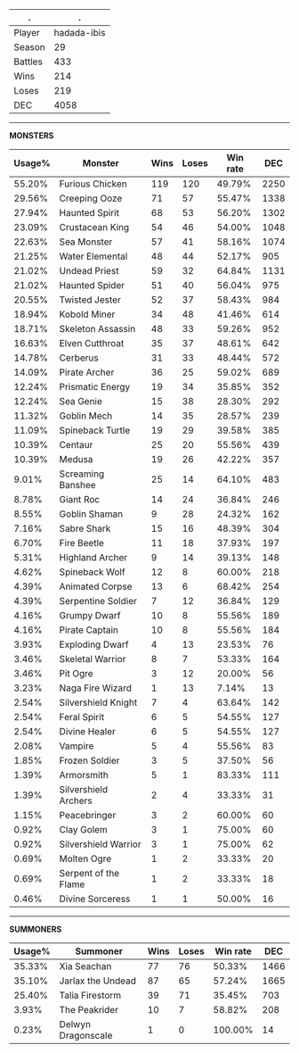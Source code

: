 .|.
|-|-
Player|hadada-ibis
Season|29
Battles|433
Wins|214
Loses|219
DEC|4058

---
**MONSTERS**

Usage%|Monster|Wins|Loses|Win rate|DEC|
-|-|-|-|-|-|
55.20%|Furious Chicken|119|120|49.79%|2250|
29.56%|Creeping Ooze|71|57|55.47%|1338|
27.94%|Haunted Spirit|68|53|56.20%|1302|
23.09%|Crustacean King|54|46|54.00%|1048|
22.63%|Sea Monster|57|41|58.16%|1074|
21.25%|Water Elemental|48|44|52.17%|905|
21.02%|Undead Priest|59|32|64.84%|1131|
21.02%|Haunted Spider|51|40|56.04%|975|
20.55%|Twisted Jester|52|37|58.43%|984|
18.94%|Kobold Miner|34|48|41.46%|614|
18.71%|Skeleton Assassin|48|33|59.26%|952|
16.63%|Elven Cutthroat|35|37|48.61%|642|
14.78%|Cerberus|31|33|48.44%|572|
14.09%|Pirate Archer|36|25|59.02%|689|
12.24%|Prismatic Energy|19|34|35.85%|352|
12.24%|Sea Genie|15|38|28.30%|292|
11.32%|Goblin Mech|14|35|28.57%|239|
11.09%|Spineback Turtle|19|29|39.58%|385|
10.39%|Centaur|25|20|55.56%|439|
10.39%|Medusa|19|26|42.22%|357|
9.01%|Screaming Banshee|25|14|64.10%|483|
8.78%|Giant Roc|14|24|36.84%|246|
8.55%|Goblin Shaman|9|28|24.32%|162|
7.16%|Sabre Shark|15|16|48.39%|304|
6.70%|Fire Beetle|11|18|37.93%|197|
5.31%|Highland Archer|9|14|39.13%|148|
4.62%|Spineback Wolf|12|8|60.00%|218|
4.39%|Animated Corpse|13|6|68.42%|254|
4.39%|Serpentine Soldier|7|12|36.84%|129|
4.16%|Grumpy Dwarf|10|8|55.56%|189|
4.16%|Pirate Captain|10|8|55.56%|184|
3.93%|Exploding Dwarf|4|13|23.53%|76|
3.46%|Skeletal Warrior|8|7|53.33%|164|
3.46%|Pit Ogre|3|12|20.00%|56|
3.23%|Naga Fire Wizard|1|13|7.14%|13|
2.54%|Silvershield Knight|7|4|63.64%|142|
2.54%|Feral Spirit|6|5|54.55%|127|
2.54%|Divine Healer|6|5|54.55%|127|
2.08%|Vampire|5|4|55.56%|83|
1.85%|Frozen Soldier|3|5|37.50%|56|
1.39%|Armorsmith|5|1|83.33%|111|
1.39%|Silvershield Archers|2|4|33.33%|31|
1.15%|Peacebringer|3|2|60.00%|60|
0.92%|Clay Golem|3|1|75.00%|60|
0.92%|Silvershield Warrior|3|1|75.00%|62|
0.69%|Molten Ogre|1|2|33.33%|20|
0.69%|Serpent of the Flame|1|2|33.33%|18|
0.46%|Divine Sorceress|1|1|50.00%|16|

---
**SUMMONERS**

Usage%|Summoner|Wins|Loses|Win rate|DEC|
-|-|-|-|-|-|
35.33%|Xia Seachan|77|76|50.33%|1466|
35.10%|Jarlax the Undead|87|65|57.24%|1665|
25.40%|Talia Firestorm|39|71|35.45%|703|
3.93%|The Peakrider|10|7|58.82%|208|
0.23%|Delwyn Dragonscale|1|0|100.00%|14|
